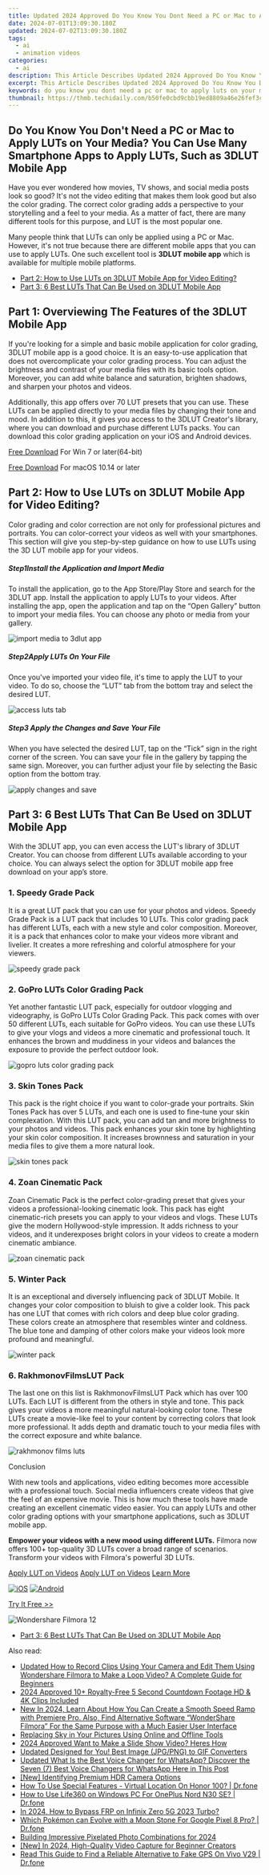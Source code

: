 ```yaml
---
title: Updated 2024 Approved Do You Know You Dont Need a PC or Mac to Apply LUTs on Your Media? You Can Use Many Smartphone Apps to Apply LUTs, Such as 3DLUT Mobile App
date: 2024-07-01T13:09:30.180Z
updated: 2024-07-02T13:09:30.180Z
tags: 
  - ai
  - animation videos
categories: 
  - ai
description: This Article Describes Updated 2024 Approved Do You Know You Dont Need a PC or Mac to Apply LUTs on Your Media? You Can Use Many Smartphone Apps to Apply LUTs, Such as 3DLUT Mobile App
excerpt: This Article Describes Updated 2024 Approved Do You Know You Dont Need a PC or Mac to Apply LUTs on Your Media? You Can Use Many Smartphone Apps to Apply LUTs, Such as 3DLUT Mobile App
keywords: do you know you dont need a pc or mac to apply luts on your media you can use many smartphone apps to apply luts such as 3dlut mobile app,do you know that you can apply different luts and create your own there are many lut online and offline generators that you can use to create your lut,do you know you can add luts for cinematic color grading on your smartphones with vn editor you can you can add luts choose the option vn luts free download,do you have a sony camera and want to try different luts on your digital content youre at the right place as you can apply sony hlg luts to your media,do you want to show your mood in your digital media content but dont know how to there are many moody luts available that highlight your mood in your content,do you want to apply luts using open broadcaster software you can download free luts for obs and apply them to your files there are many luts available,do you know you can use mobile apps to apply camera effects to your videos many smartphone applications allow you to apply camcorder effects
thumbnail: https://thmb.techidaily.com/b50fe0cbd9cbb19ed8809a46e26fef3c1e35eecf8f5029c9276b28fff4f6f7be.jpg
---
```


## Do You Know You Don't Need a PC or Mac to Apply LUTs on Your Media? You Can Use Many Smartphone Apps to Apply LUTs, Such as 3DLUT Mobile App

Have you ever wondered how movies, TV shows, and social media posts look so good? It's not the video editing that makes them look good but also the color grading. The correct color grading adds a perspective to your storytelling and a feel to your media. As a matter of fact, there are many different tools for this purpose, and LUT is the most popular one.

Many people think that LUTs can only be applied using a PC or Mac. However, it's not true because there are different mobile apps that you can use to apply LUTs. One such excellent tool is **3DLUT mobile app** which is available for multiple mobile platforms.

* [Part 2: How to Use LUTs on 3DLUT Mobile App for Video Editing?](#part2)
* [Part 3: 6 Best LUTs That Can Be Used on 3DLUT Mobile App](#part3)

## Part 1: Overviewing The Features of the 3DLUT Mobile App

If you're looking for a simple and basic mobile application for color grading, 3DLUT mobile app is a good choice. It is an easy-to-use application that does not overcomplicate your color grading process. You can adjust the brightness and contrast of your media files with its basic tools option. Moreover, you can add white balance and saturation, brighten shadows, and sharpen your photos and videos.

Additionally, this app offers over 70 LUT presets that you can use. These LUTs can be applied directly to your media files by changing their tone and mood. In addition to this, it gives you access to the 3DLUT Creator's library, where you can download and purchase different LUTs packs. You can download this color grading application on your iOS and Android devices.

[Free Download](https://tools.techidaily.com/wondershare/filmora/download/) For Win 7 or later(64-bit)

[Free Download](https://tools.techidaily.com/wondershare/filmora/download/) For macOS 10.14 or later

## Part 2: How to Use LUTs on 3DLUT Mobile App for Video Editing?

Color grading and color correction are not only for professional pictures and portraits. You can color-correct your videos as well with your smartphones. This section will give you step-by-step guidance on how to use LUTs using the 3D LUT mobile app for your videos.

##### Step1Install the Application and Import Media

To install the application, go to the App Store/Play Store and search for the 3DLUT app. Install the application to apply LUTs to your videos. After installing the app, open the application and tap on the “Open Gallery” button to import your media files. You can choose any photo or media from your gallery.

![import media to 3dlut app](https://images.wondershare.com/filmora/article-images/2023/06/3dlut-mobile-app-review-1.jpg)

##### Step2Apply LUTs On Your File

Once you've imported your video file, it's time to apply the LUT to your video. To do so, choose the “LUT” tab from the bottom tray and select the desired LUT.

![access luts tab](https://images.wondershare.com/filmora/article-images/2023/06/3dlut-mobile-app-review-2.jpg)

##### Step3 Apply the Changes and Save Your File

When you have selected the desired LUT, tap on the “Tick” sign in the right corner of the screen. You can save your file in the gallery by tapping the same sign. Moreover, you can further adjust your file by selecting the Basic option from the bottom tray.

![apply changes and save](https://images.wondershare.com/filmora/article-images/2023/06/3dlut-mobile-app-review-3.jpg)

## Part 3: 6 Best LUTs That Can Be Used on 3DLUT Mobile App

With the 3DLUT app, you can even access the LUT's library of 3DLUT Creator. You can choose from different LUTs available according to your choice. You can always select the option for 3DLUT mobile app free download on your app’s store.

### 1\. Speedy Grade Pack

It is a great LUT pack that you can use for your photos and videos. Speedy Grade Pack is a LUT pack that includes 10 LUTs. This color grading pack has different LUTs, each with a new style and color composition. Moreover, it is a pack that enhances color to make your videos more vibrant and livelier. It creates a more refreshing and colorful atmosphere for your viewers.

![speedy grade pack](https://images.wondershare.com/filmora/article-images/2023/06/3dlut-mobile-app-review-4.jpg)

### 2\. GoPro LUTs Color Grading Pack

Yet another fantastic LUT pack, especially for outdoor vlogging and videography, is GoPro LUTs Color Grading Pack. This pack comes with over 50 different LUTs, each suitable for GoPro videos. You can use these LUTs to give your vlogs and videos a more cinematic and professional touch. It enhances the brown and muddiness in your videos and balances the exposure to provide the perfect outdoor look.

![gopro luts color grading pack](https://images.wondershare.com/filmora/article-images/2023/06/3dlut-mobile-app-review-5.jpg)

### 3\. Skin Tones Pack

This pack is the right choice if you want to color-grade your portraits. Skin Tones Pack has over 5 LUTs, and each one is used to fine-tune your skin complexation. With this LUT pack, you can add tan and more brightness to your photos and videos. This pack enhances your skin tone by highlighting your skin color composition. It increases brownness and saturation in your media files to give them a more natural look.

![skin tones pack](https://images.wondershare.com/filmora/article-images/2023/06/3dlut-mobile-app-review-6.jpg)

### 4\. Zoan Cinematic Pack

Zoan Cinematic Pack is the perfect color-grading preset that gives your videos a professional-looking cinematic look. This pack has eight cinematic-rich presets you can apply to your videos and vlogs. These LUTs give the modern Hollywood-style impression. It adds richness to your videos, and it underexposes bright colors in your videos to create a modern cinematic ambiance.

![zoan cinematic pack](https://images.wondershare.com/filmora/article-images/2023/06/3dlut-mobile-app-review-7.jpg)

### 5\. Winter Pack

It is an exceptional and diversely influencing pack of 3DLUT Mobile. It changes your color composition to bluish to give a colder look. This pack has one LUT that comes with rich colors and deep blue color grading. These colors create an atmosphere that resembles winter and coldness. The blue tone and damping of other colors make your videos look more profound and meaningful.

![winter pack](https://images.wondershare.com/filmora/article-images/2023/06/3dlut-mobile-app-review-8.jpg)

### 6\. RakhmonovFilmsLUT Pack

The last one on this list is RakhmonovFilmsLUT Pack which has over 100 LUTs. Each LUT is different from the others in style and tone. This pack gives your videos a more meaningful natural-looking color tone. These LUTs create a movie-like feel to your content by correcting colors that look more professional. It adds depth and dramatic touch to your media files with the correct exposure and white balance.

![rakhmonov films luts](https://images.wondershare.com/filmora/article-images/2023/06/3dlut-mobile-app-review-9.jpg)

Conclusion

With new tools and applications, video editing becomes more accessible with a professional touch. Social media influencers create videos that give the feel of an expensive movie. This is how much these tools have made creating an excellent cinematic video easier. You can apply LUTs and other color grading options with your smartphone applications, such as 3DLUT mobile app.

**Empower your videos with a new mood using different LUTs.** Filmora now offers 100+ top-quality 3D LUTs cover a broad range of scenarios. Transform your videos with Filmora's powerful 3D LUTs.

[Apply LUT on Videos](https://tools.techidaily.com/wondershare/filmora/download/) [Apply LUT on Videos](https://tools.techidaily.com/wondershare/filmora/download/) [Learn More](https://tools.techidaily.com/wondershare/filmora/download/)

[![iOS](https://images.wondershare.com/assets/images-common/badges-apple.svg)](https://app.adjust.com/w06dr6m%5F19za1f6) [![Android](https://images.wondershare.com/assets/images-common/badges-google.svg)](https://app.adjust.com/w06dr6m%5F19za1f6)

[Try It Free >>](https://tools.techidaily.com/wondershare/filmora/download/)

![Wondershare Filmora 12](https://images.wondershare.com/filmora/banner/filmora-latest-product-box.png)

* [Part 3: 6 Best LUTs That Can Be Used on 3DLUT Mobile App](#part3)

<span class="atpl-alsoreadstyle">Also read:</span>
<div><ul>
<li><a href="https://ai-video-editing.techidaily.com/updated-how-to-record-clips-using-your-camera-and-edit-them-using-wondershare-filmora-to-make-a-loop-video-a-complete-guide-for-beginners/"><u>Updated How to Record Clips Using Your Camera and Edit Them Using Wondershare Filmora to Make a Loop Video? A Complete Guide for Beginners</u></a></li>
<li><a href="https://ai-video-editing.techidaily.com/2024-approved-10plus-royalty-free-5-second-countdown-footage-hd-and-4k-clips-included/"><u>2024 Approved 10+ Royalty-Free 5 Second Countdown Footage HD & 4K Clips Included</u></a></li>
<li><a href="https://ai-video-editing.techidaily.com/new-in-2024-learn-about-how-you-can-create-a-smooth-speed-ramp-with-premiere-pro-also-find-alternative-software-wondershare-filmora-for-the-same-purpose-wit/"><u>New In 2024, Learn About How You Can Create a Smooth Speed Ramp with Premiere Pro. Also, Find Alternative Software “WonderShare Filmora” For the Same Purpose with a Much Easier User Interface</u></a></li>
<li><a href="https://ai-video-editing.techidaily.com/replacing-sky-in-your-pictures-using-online-and-offline-tools/"><u>Replacing Sky in Your Pictures Using Online and Offline Tools</u></a></li>
<li><a href="https://ai-video-editing.techidaily.com/2024-approved-want-to-make-a-slide-show-video-heres-how/"><u>2024 Approved Want to Make a Slide Show Video? Heres How</u></a></li>
<li><a href="https://ai-video-editing.techidaily.com/updated-designed-for-you-best-image-jpgpng-to-gif-converters/"><u>Updated Designed for You! Best Image (JPG/PNG) to GIF Converters</u></a></li>
<li><a href="https://ai-video-editing.techidaily.com/updated-what-is-the-best-voice-changer-for-whatsapp-discover-the-seven-7-best-voice-changers-for-whatsapp-here-in-this-post/"><u>Updated What Is the Best Voice Changer for WhatsApp? Discover the Seven (7) Best Voice Changers for WhatsApp Here in This Post</u></a></li>
<li><a href="https://some-knowledge.techidaily.com/new-identifying-premium-hdr-camera-options/"><u>[New] Identifying Premium HDR Camera Options</u></a></li>
<li><a href="https://fake-location.techidaily.com/how-to-use-special-features-virtual-location-on-honor-100-drfone-by-drfone-virtual-android/"><u>How To Use Special Features - Virtual Location On Honor 100? | Dr.fone</u></a></li>
<li><a href="https://change-location.techidaily.com/how-to-use-life360-on-windows-pc-for-oneplus-nord-n30-se-drfone-by-drfone-virtual-android/"><u>How to Use Life360 on Windows PC For OnePlus Nord N30 SE? | Dr.fone</u></a></li>
<li><a href="https://bypass-frp.techidaily.com/in-2024-how-to-bypass-frp-on-infinix-zero-5g-2023-turbo-by-drfone-android/"><u>In 2024, How to Bypass FRP on Infinix Zero 5G 2023 Turbo?</u></a></li>
<li><a href="https://pokemon-go-android.techidaily.com/which-pokemon-can-evolve-with-a-moon-stone-for-google-pixel-8-pro-drfone-by-drfone-virtual-android/"><u>Which Pokémon can Evolve with a Moon Stone For Google Pixel 8 Pro? | Dr.fone</u></a></li>
<li><a href="https://extra-lessons.techidaily.com/building-impressive-pixelated-photo-combinations-for-2024/"><u>Building Impressive Pixelated Photo Combinations for 2024</u></a></li>
<li><a href="https://eaxpv-info.techidaily.com/new-in-2024-high-quality-video-capture-for-beginner-creators/"><u>[New] In 2024, High-Quality Video Capture for Beginner Creators</u></a></li>
<li><a href="https://fake-location.techidaily.com/read-this-guide-to-find-a-reliable-alternative-to-fake-gps-on-vivo-v29-drfone-by-drfone-virtual-android/"><u>Read This Guide to Find a Reliable Alternative to Fake GPS On Vivo V29 | Dr.fone</u></a></li>
</ul></div>

<ins class="adsbygoogle"
      style="display:block"
      data-ad-client="ca-pub-7571918770474297"
      data-ad-slot="8358498916"
      data-ad-format="auto"
      data-full-width-responsive="true"></ins>